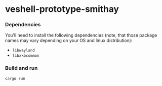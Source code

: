 # veshell-prototype-smithay

### Dependencies

You'll need to install the following dependencies (note, that those package
names may vary depending on your OS and linux distribution):

- `libwayland`
- `libxkbcommon`

### Build and run

```
cargo run
```

